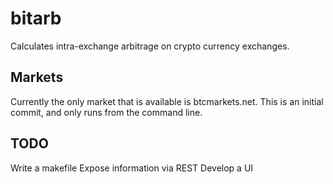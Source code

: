 # bitarb
Calculates intra-exchange arbitrage on crypto currency exchanges.

## Markets
Currently the only market that is available is btcmarkets.net. This is an initial commit, and only runs from the command line.

## TODO
Write a makefile
Expose information via REST
Develop a UI
